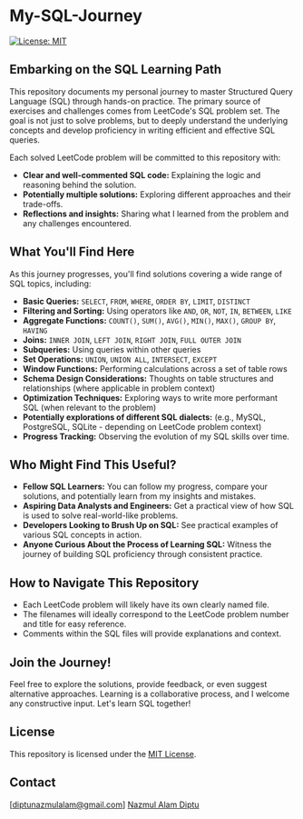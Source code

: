 # My-SQL-Journey

[![License: MIT](https://img.shields.io/badge/License-MIT-yellow.svg)](https://opensource.org/licenses/MIT)

## Embarking on the SQL Learning Path

This repository documents my personal journey to master Structured Query Language (SQL) through hands-on practice. The primary source of exercises and challenges comes from LeetCode's SQL problem set. The goal is not just to solve problems, but to deeply understand the underlying concepts and develop proficiency in writing efficient and effective SQL queries.

Each solved LeetCode problem will be committed to this repository with:

* **Clear and well-commented SQL code:** Explaining the logic and reasoning behind the solution.
* **Potentially multiple solutions:** Exploring different approaches and their trade-offs.
* **Reflections and insights:** Sharing what I learned from the problem and any challenges encountered.

## What You'll Find Here

As this journey progresses, you'll find solutions covering a wide range of SQL topics, including:

* **Basic Queries:** `SELECT`, `FROM`, `WHERE`, `ORDER BY`, `LIMIT`, `DISTINCT`
* **Filtering and Sorting:** Using operators like `AND`, `OR`, `NOT`, `IN`, `BETWEEN`, `LIKE`
* **Aggregate Functions:** `COUNT()`, `SUM()`, `AVG()`, `MIN()`, `MAX()`, `GROUP BY`, `HAVING`
* **Joins:** `INNER JOIN`, `LEFT JOIN`, `RIGHT JOIN`, `FULL OUTER JOIN`
* **Subqueries:** Using queries within other queries
* **Set Operations:** `UNION`, `UNION ALL`, `INTERSECT`, `EXCEPT`
* **Window Functions:** Performing calculations across a set of table rows
* **Schema Design Considerations:** Thoughts on table structures and relationships (where applicable in problem context)
* **Optimization Techniques:** Exploring ways to write more performant SQL (when relevant to the problem)
* **Potentially explorations of different SQL dialects:** (e.g., MySQL, PostgreSQL, SQLite - depending on LeetCode problem context)
* **Progress Tracking:** Observing the evolution of my SQL skills over time.

## Who Might Find This Useful?

* **Fellow SQL Learners:** You can follow my progress, compare your solutions, and potentially learn from my insights and mistakes.
* **Aspiring Data Analysts and Engineers:** Get a practical view of how SQL is used to solve real-world-like problems.
* **Developers Looking to Brush Up on SQL:** See practical examples of various SQL concepts in action.
* **Anyone Curious About the Process of Learning SQL:** Witness the journey of building SQL proficiency through consistent practice.

## How to Navigate This Repository

* Each LeetCode problem will likely have its own clearly named file.
* The filenames will ideally correspond to the LeetCode problem number and title for easy reference.
* Comments within the SQL files will provide explanations and context.

## Join the Journey!

Feel free to explore the solutions, provide feedback, or even suggest alternative approaches. Learning is a collaborative process, and I welcome any constructive input. Let's learn SQL together!

## License

This repository is licensed under the [MIT License](LICENSE).

## Contact

[diptunazmulalam@gmail.com]
[Nazmul Alam Diptu](https://www.linkedin.com/in/diptu/)
